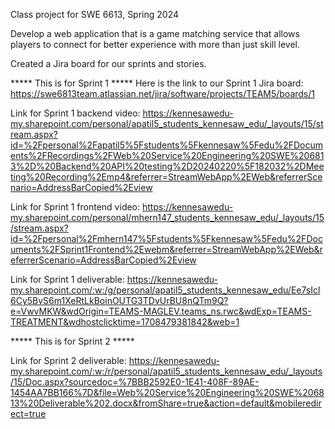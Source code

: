 
Class project for SWE 6613, Spring 2024

Develop a web application that is a game matching service that allows players to connect for better experience with more than just skill level. 

Created a Jira board for our sprints and stories. 


***** This is for Sprint 1 *****
Here is the link to our Sprint 1 Jira board: https://swe6813team.atlassian.net/jira/software/projects/TEAM5/boards/1

Link for Sprint 1 backend video: https://kennesawedu-my.sharepoint.com/personal/apatil5_students_kennesaw_edu/_layouts/15/stream.aspx?id=%2Fpersonal%2Fapatil5%5Fstudents%5Fkennesaw%5Fedu%2FDocuments%2FRecordings%2FWeb%20Service%20Engineering%20SWE%206813%2D%20Backend%20API%20testing%2D20240220%5F182032%2DMeeting%20Recording%2Emp4&referrer=StreamWebApp%2EWeb&referrerScenario=AddressBarCopied%2Eview

Link for Sprint 1 frontend video: https://kennesawedu-my.sharepoint.com/personal/mhern147_students_kennesaw_edu/_layouts/15/stream.aspx?id=%2Fpersonal%2Fmhern147%5Fstudents%5Fkennesaw%5Fedu%2FDocuments%2FSprint1Frontend%2Ewebm&referrer=StreamWebApp%2EWeb&referrerScenario=AddressBarCopied%2Eview

Link for Sprint 1 deliverable: https://kennesawedu-my.sharepoint.com/:w:/g/personal/apatil5_students_kennesaw_edu/Ee7sIcl6Cy5BvS6m1XeRtLkBoinOUTG3TDvUrBU8nQTm9Q?e=VwvMKW&wdOrigin=TEAMS-MAGLEV.teams_ns.rwc&wdExp=TEAMS-TREATMENT&wdhostclicktime=1708479381842&web=1


***** This is for Sprint 2 *****

Link for Sprint 2 deliverable: https://kennesawedu-my.sharepoint.com/:w:/r/personal/apatil5_students_kennesaw_edu/_layouts/15/Doc.aspx?sourcedoc=%7BBB2592E0-1E41-408F-89AE-1454AA7BB166%7D&file=Web%20Service%20Engineering%20SWE%206813%20Deliverable%202.docx&fromShare=true&action=default&mobileredirect=true
